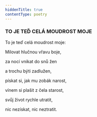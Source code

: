 ```yaml
---
hiddenTitle: true
contentType: poetry
---
```


<section>

### TO JE TEĎ CELÁ MOUDROST MOJE

To je teď celá moudrost moje: 

Milovat hlučnou vřavu boje, 

za nocí vnikat do snů žen 

a trochu býti zadlužen, 

pískat si, jak mu zobák narost, 

vínem si plašit z čela starost, 

svůj život rychle utratit, 

nic nezískat, nic neztratit.

</section>

